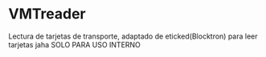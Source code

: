 # VMTreader
Lectura de tarjetas de transporte, adaptado de eticked(Blocktron) para leer tarjetas jaha
SOLO PARA USO INTERNO
